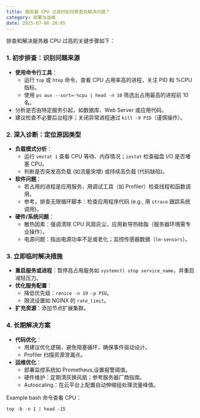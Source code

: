 ```yaml
---
title: 服务器 CPU 过高时如何排查及解决问题？
category: 部署与运维
date: 2025-07-06 20:05
---
```

排查和解决服务器 CPU 过高的关键步骤如下：

### 1. 初步排查：识别问题来源
   - **使用命令行工具**：
     - 运行 `top` 或 `htop` 命令，查看 CPU 占用率高的进程，关注 PID 和 %CPU 指标。
     - 使用 `ps aux --sort=-%cpu | head -n 10` 筛选出占用最高的进程前 10 名。
   - 分析是否由特定服务引起，如数据库、Web Server 或应用代码。
   - 建议检查不必要后台程序；关闭异常进程通过 `kill -9 PID`（谨慎操作）。

### 2. 深入诊断：定位原因类型
   - **负载模式分析**：
     - 运行 `vmstat 1` 查看 CPU 等待、内存情况；`iostat` 检查磁盘 I/O 是否堵塞 CPU。
     - 判断是否突发高负载 (如流量突增) 或持续高负载 (代码缺陷)。
   - **软件问题**：
     - 若占用的进程是应用服务，用调试工具（如 Profiler）检查线程和函数调用。
     - 参考，排查无限循环脚本：检查应用程序代码 (e.g., 用 `strace` 跟踪系统调用)。
   - **硬件/系统问题**：
     - 散热因素：强调清除 CPU 风扇灰尘，应用新导热硅脂（服务器环境需专业操作）。
     - 电源问题：指出电源功率不足或老化；监控传感器数据（`lm-sensors`）。

### 3. 立即临时解决措施
   - **重启服务或进程**：暂停高占用服务如 `systemctl stop service_name`，并重启减轻压力。
   - **优化服务配置**：
     - 降低优先级：`renice -n 19 -p PID`。
     - 限流设置如 NGINX 的 `rate_limit`。
   - **扩充资源**：添加节点扩展集群。

### 4. 长期解决方案
   - **代码优化**：
     - 用建议优化逻辑，避免阻塞循环，确保事件驱动设计。
     - Profiler 扫描资源泄漏点。
   - **运维优化**：
     - 部署监控系统如 Prometheus,设置报警阈值。
     - 硬件维护：定期清灰换风扇；参考服务器厂商指南。
     - Autoscaling：在云平台上配置自动伸缩组处理流量峰值。

   Example bash 命令查看 CPU：
   ```
   top -b -n 1 | head -15
   ```
